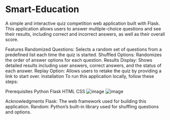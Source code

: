 # Smart-Education
A simple and interactive quiz competition web application built with Flask. This application allows users to answer multiple-choice questions and see their results, including correct and incorrect answers, as well as their overall score.

Features
Randomized Questions: Selects a random set of questions from a predefined list each time the quiz is started.
Shuffled Options: Randomizes the order of answer options for each question.
Results Display: Shows detailed results including user answers, correct answers, and the status of each answer.
Replay Option: Allows users to retake the quiz by providing a link to start over.
Installation
To run this application locally, follow these steps:

Prerequisites
Python 
Flask
HTML
CSS
![image](https://github.com/user-attachments/assets/14426b1b-1304-4ae5-b47c-a9b1e65a36ff)
![image](https://github.com/user-attachments/assets/c956f29d-00af-4f36-b3b9-d2d312dfee81)

Acknowledgments
Flask: The web framework used for building this application.
Random: Python’s built-in library used for shuffling questions and options.
